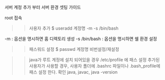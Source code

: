 서버 계정 추가 부터 서버 환경 셋팅 가이드

root 접속 

>> 사용자 추가
$ useradd 계정명 -m -s /bin/bash

-m : 옵션을 명시하면 홈 디렉토리 생성
-s /bin/bash : 옵션을 명시하면 쉘 환경 설정

>> 패스워드 설정
$ passwd 계정명
비번설정/재설정

>> java가 루트 계정에 설치 되어있을 경우 /etc/profile 에 패스 설정
>> 추가된 사용자가 사용할 경우, 사용자 폴더에 .bashrc 파일이나 .bash_profile에 패스 설정 한다.
>> 확인 java, javac, java -version
